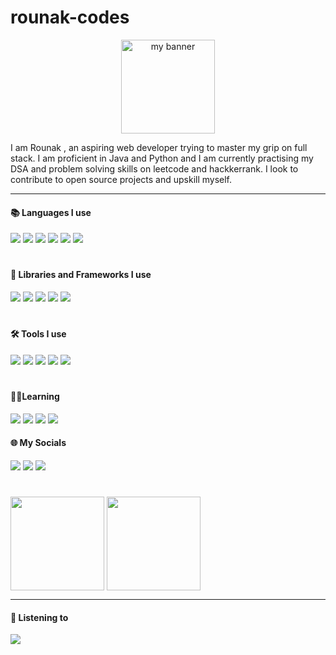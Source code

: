 # rounak-codes
<p align = "center">
<image height=150 src ="https://github.com/rounak-codes/rounak-codes/assets/76109002/9ffe7976-1adf-4a60-b988-ef4da2227ba1" alt="my banner">
</p>

I am Rounak , an aspiring web developer trying to master my grip on full stack. I am proficient in Java and Python and I am currently practising my DSA and problem solving skills on leetcode and hackkerrank. I look to contribute to open source projects and upskill myself.
  
----- 
#### 📚 Languages I use
  <p align = "left">
            <image src = "https://img.shields.io/badge/html5-%23E34F26.svg?style=for-the-badge&logo=html5&logoColor=white">
              <image src = "https://img.shields.io/badge/java-%23ED8B00.svg?style=for-the-badge&logo=openjdk&logoColor=white">
                  <image src = "https://img.shields.io/badge/kotlin-%237F52FF.svg?style=for-the-badge&logo=kotlin&logoColor=white">
                    <image src = "https://img.shields.io/badge/php-%23777BB4.svg?style=for-the-badge&logo=php&logoColor=white">
                        <image src = "https://img.shields.io/badge/TypeScript-3178C6?logo=typescript&logoColor=fff&style=for-the-badge">
                          <image src = "https://img.shields.io/badge/JavaScript-F7DF1E?logo=javascript&logoColor=000&style=for-the-badge">
  </p>
                        
#

#### 💼 Libraries and Frameworks I use

<p align="left">
<image src = "https://img.shields.io/badge/express.js-%23404d59.svg?style=for-the-badge&logo=express&logoColor=%2361DAFB">
<image src = "https://img.shields.io/badge/Node.js-6DA55F?logo=node.js&logoColor=white&style=for-the-badge">
<image src = "https://img.shields.io/badge/react-%2320232a.svg?style=for-the-badge&logo=react&logoColor=%2361DAFB">
<image src = "https://img.shields.io/badge/React_Native-%2320232a.svg?style=for-the-badge&logo=react&logoColor=%2361DAFB">
<image src = "https://img.shields.io/badge/jQuery-0769AD?style=for-the-badge&logo=jquery&logoColor=fff">
</p>

#

#### 🛠️ Tools I use
<p align="left">
<image src = "https://img.shields.io/badge/mysql-%2300f.svg?style=for-the-badge&logo=mysql&logoColor=white">
<image src = "https://img.shields.io/badge/Android%20Studio-3DDC84.svg?style=for-the-badge&logo=android-studio&logoColor=white">
<image src = "https://img.shields.io/badge/NetBeansIDE-1B6AC6.svg?style=for-the-badge&logo=apache-netbeans-ide&logoColor=white">
<image src = "https://img.shields.io/badge/Spyder-838485?style=for-the-badge&logo=spyder%20ide&logoColor=maroon">
<image src = "https://img.shields.io/badge/Visual%20Studio%20Code-0078d7.svg?style=for-the-badge&logo=visual-studio-code&logoColor=white">
</p>

#

#### 🧑‍🎓Learning
<p align="left">
<image src = "https://img.shields.io/badge/django-%23092E20.svg?style=for-the-badge&logo=django&logoColor=white">
<image src = "https://img.shields.io/badge/Figma-F24E1E?logo=figma&logoColor=white&style=for-the-badge">
<image src = "https://img.shields.io/badge/SAP-0FAAFF?logo=sap&logoColor=fff&style=for-the-badge">
<image src = "https://img.shields.io/badge/Go-%2300ADD8.svg?&logo=go&logoColor=white&style=for-the-badge">

#### 🌐 My Socials
<p align="left">
<a href = "https://www.linkedin.com/in/rounak-kumar-bag-b08b68204"><image src = "https://img.shields.io/badge/linkedin-%230077B5.svg?style=for-the-badge&logo=linkedin&logoColor=white"></a>
<a href = "https://steamcommunity.com/id/x69PaRaDoX69x/"><image src = "https://img.shields.io/badge/steam-%23000000.svg?style=for-the-badge&logo=steam&logoColor=white"></a>
<a href = "https://twitter.com/J1shu_"><image src = "https://img.shields.io/badge/X-%23000000.svg?style=for-the-badge&logo=X&logoColor=white"></a>
</p>

#
  <a href = "https://github.com/rounak-codes/github-readme-stats"><image height = 150 align="center" src ="https://github-readme-stats.vercel.app/api?username=rounak-codes&show_icons=true&theme=transparent&rank_icon=github"></a>
  <a></a>
  <a href = "https://github.com/rounak-codes/github-readme-stats"><image height = 150 align="center" src = "https://github-readme-stats.vercel.app/api/top-langs/?username=rounak-codes&layout=compact"></a>

----

#### 🎵 Listening to

<a href = "https://open.spotify.com/user/5ra6zm733mkmhx3sty5j8yokg"><image align = "center" src = "https://spotifyreadme-khaki.vercel.app/api/spotify"></a>

